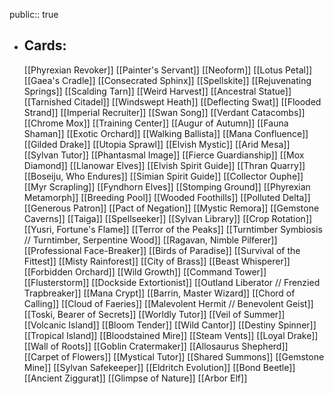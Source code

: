public:: true
- ## Cards:
	[[Phyrexian Revoker]]
	[[Painter's Servant]]
	[[Neoform]]
	[[Lotus Petal]]
	[[Gaea's Cradle]]
	[[Consecrated Sphinx]]
	[[Spellskite]]
	[[Rejuvenating Springs]]
	[[Scalding Tarn]]
	[[Weird Harvest]]
	[[Ancestral Statue]]
	[[Tarnished Citadel]]
	[[Windswept Heath]]
	[[Deflecting Swat]]
	[[Flooded Strand]]
	[[Imperial Recruiter]]
	[[Swan Song]]
	[[Verdant Catacombs]]
	[[Chrome Mox]]
	[[Training Center]]
	[[Augur of Autumn]]
	[[Fauna Shaman]]
	[[Exotic Orchard]]
	[[Walking Ballista]]
	[[Mana Confluence]]
	[[Gilded Drake]]
	[[Utopia Sprawl]]
	[[Elvish Mystic]]
	[[Arid Mesa]]
	[[Sylvan Tutor]]
	[[Phantasmal Image]]
	[[Fierce Guardianship]]
	[[Mox Diamond]]
	[[Llanowar Elves]]
	[[Elvish Spirit Guide]]
	[[Thran Quarry]]
	[[Boseiju, Who Endures]]
	[[Simian Spirit Guide]]
	[[Collector Ouphe]]
	[[Myr Scrapling]]
	[[Fyndhorn Elves]]
	[[Stomping Ground]]
	[[Phyrexian Metamorph]]
	[[Breeding Pool]]
	[[Wooded Foothills]]
	[[Polluted Delta]]
	[[Generous Patron]]
	[[Pact of Negation]]
	[[Mystic Remora]]
	[[Gemstone Caverns]]
	[[Taiga]]
	[[Spellseeker]]
	[[Sylvan Library]]
	[[Crop Rotation]]
	[[Yusri, Fortune's Flame]]
	[[Terror of the Peaks]]
	[[Turntimber Symbiosis // Turntimber, Serpentine Wood]]
	[[Ragavan, Nimble Pilferer]]
	[[Professional Face-Breaker]]
	[[Birds of Paradise]]
	[[Survival of the Fittest]]
	[[Misty Rainforest]]
	[[City of Brass]]
	[[Beast Whisperer]]
	[[Forbidden Orchard]]
	[[Wild Growth]]
	[[Command Tower]]
	[[Flusterstorm]]
	[[Dockside Extortionist]]
	[[Outland Liberator // Frenzied Trapbreaker]]
	[[Mana Crypt]]
	[[Barrin, Master Wizard]]
	[[Chord of Calling]]
	[[Cloud of Faeries]]
	[[Malevolent Hermit // Benevolent Geist]]
	[[Toski, Bearer of Secrets]]
	[[Worldly Tutor]]
	[[Veil of Summer]]
	[[Volcanic Island]]
	[[Bloom Tender]]
	[[Wild Cantor]]
	[[Destiny Spinner]]
	[[Tropical Island]]
	[[Bloodstained Mire]]
	[[Steam Vents]]
	[[Loyal Drake]]
	[[Wall of Roots]]
	[[Goblin Cratermaker]]
	[[Allosaurus Shepherd]]
	[[Carpet of Flowers]]
	[[Mystical Tutor]]
	[[Shared Summons]]
	[[Gemstone Mine]]
	[[Sylvan Safekeeper]]
	[[Eldritch Evolution]]
	[[Bond Beetle]]
	[[Ancient Ziggurat]]
	[[Glimpse of Nature]]
	[[Arbor Elf]]
